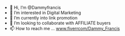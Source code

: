 - 👋 Hi, I’m @Dammyfrancis
- 👀 I’m interested in Digital Marketing
- 🌱 I’m currently into link promotion
- 💞️ I’m looking to collaborate with AFFILIATE buyers
- 📫 How to reach me ... www.fiverrcom/Dammy_Francis

<!---
Dammyfrancis/Dammyfrancis is a ✨ special ✨ repository because its `README.md` (this file) appears on your GitHub profile.
You can click the Preview link to take a look at your changes.
--->
